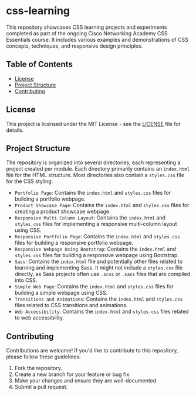 # css-learning

This repository showcases CSS learning projects and experiments completed as part of the ongoing Cisco Networking Academy CSS Essentials course. It includes various examples and demonstrations of CSS concepts, techniques, and responsive design principles.

## Table of Contents

- [License](#license)
- [Project Structure](#project-structure)
- [Contributing](#contributing)

## License

This project is licensed under the MIT License - see the [LICENSE](LICENSE) file for details.

## Project Structure

The repository is organized into several directories, each representing a project created per module. Each directory primarily contains an `index.html` file for the HTML structure. Most directories also contain a `styles.css` file for the CSS styling:

- `Portfolio Page`: Contains the `index.html` and `styles.css` files for building a portfolio webpage.
- `Product Showcase Page`: Contains the `index.html` and `styles.css` files for creating a product showcase webpage.
- `Responsive Multi Column Layout`: Contains the `index.html` and `styles.css` files for implementing a responsive multi-column layout using CSS.
- `Responsive Portfolio Page`: Contains the `index.html` and `styles.css` files for building a responsive portfolio webpage.
- `Responsive Webpage Using Bootstrap`: Contains the `index.html` and `styles.css` files for building a responsive webpage using Bootstrap.
- `Sass`: Contains the `index.html` file and potentially other files related to learning and implementing Sass. It might not include a `styles.css` file directly, as Sass projects often use `.scss` or `.sass` files that are compiled into CSS.
- `Simple Web Page`: Contains the `index.html` and `styles.css` files for building a simple webpage using CSS.
- `Transitions and Animations`: Contains the `index.html` and `styles.css` files related to CSS transitions and animations.
- `Web Accessibility`: Contains the `index.html` and `styles.css` files related to web accessibility.

## Contributing

Contributions are welcome! If you'd like to contribute to this repository, please follow these guidelines:

1.  Fork the repository.
2.  Create a new branch for your feature or bug fix.
3.  Make your changes and ensure they are well-documented.
4.  Submit a pull request.
